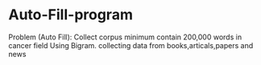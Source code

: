# Auto-Fill-program
Problem (Auto Fill):
Collect corpus minimum contain 200,000 words in cancer field 
Using Bigram.
collecting data from books,articals,papers and news
